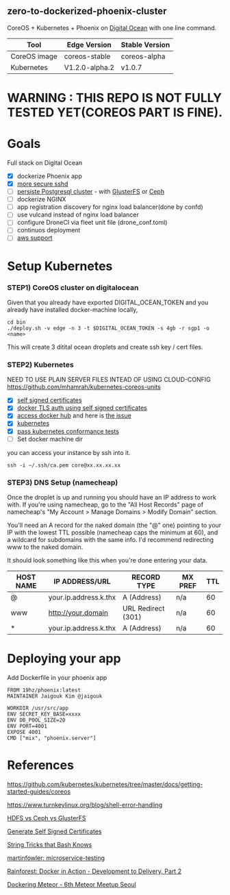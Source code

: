 zero-to-dockerized-phoenix-cluster
----------------------------------

CoreOS + Kubernetes + Phoenix on [Digital Ocean](https://www.digitalocean.com/?refcode=842fc3e1bfa6) with one line command.

| Tool | Edge Version | Stable Version |
| --- | --- |  --- |
| CoreOS image | coreos-stable | coreos-alpha |
| Kubernetes | V1.2.0-alpha.2 | v1.0.7 |

# WARNING : THIS REPO IS NOT FULLY TESTED YET(COREOS PART IS FINE).

# Goals

Full stack on Digital Ocean

- [x] dockerize Phoenix app
- [x] [more secure sshd](https://stribika.github.io/2015/01/04/secure-secure-shell.html)
- [ ] [persiste Postgresql cluster](http://www.livewyer.com/blog/2015/10/02/kubernetes-exciting-experimental-features) - with [GlusterFS](https://github.com/rootfs/kubernetes/tree/wip-gluster/examples/glusterfs) or [Ceph](https://github.com/rootfs/docker-ceph)
- [ ] dockerize NGINX
- [ ] app registration discovery for nginx load balancer(done by confd)
- [ ] use vulcand instead of nginx load balancer
- [ ] configure DroneCI via fleet unit file (drone_conf.toml)
- [ ] continuos deployment
- [ ] [aws support](http://docs.deis.io/en/latest/installing_deis/aws/)

# Setup Kubernetes

### STEP1) CoreOS cluster on digitalocean

Given that you already have exported DIGITAL_OCEAN_TOKEN
and you already have installed docker-machine locally,

```
cd bin
./deploy.sh -v edge -n 3 -t $DIGITAL_OCEAN_TOKEN -s 4gb -r sgp1 -o <name>

```

This will create 3 ditital ocean droplets 
and create ssh key / cert files. 

### STEP2) Kubernetes

NEED TO USE PLAIN SERVER FILES INTEAD OF USING CLOUD-CONFIG 
https://github.com/mhamrah/kubernetes-coreos-units

- [x] [self signed certificates](https://coreos.com/os/docs/latest/generate-self-signed-certificates.html)
- [x] [docker TLS auth using self signed certificates](https://coreos.com/os/docs/latest/customizing-docker.html)
- [x] [access docker hub](https://coreos.com/os/docs/latest/registry-authentication.html) and here is [the issue](https://github.com/coreos/bugs/issues/820)
- [x] [kubernetes](https://github.com/mhamrah/kubernetes-coreos-units)
- [x] [pass kubernetes conformance tests](https://coreos.com/kubernetes/docs/latest/conformance-tests.html)
- [ ] Set docker machine dir

you can access your instance by ssh into it.

```
ssh -i ~/.ssh/ca.pem core@xx.xx.xx.xx
```

### STEP3) DNS Setup (namecheap)

Once the droplet is up and running you should have an IP address to work with. If you're using namecheap, go to the "All Host Records" page of namecheap's "My Account > Manage Domains > Modify Domain" section.

You'll need an A record for the naked domain (the "@" one) pointing to your IP with the lowest TTL possible (namecheap caps the minimum at 60), and a wildcard for subdomains with the same info. I'd recommend redirecting www to the naked domain.

It should look something like this when you're done entering your data.

| HOST NAME | IP ADDRESS/URL | RECORD TYPE | MX PREF | TTL |
| --- | --- | --- | --- | --- |
| @ | your.ip.address.k.thx | A (Address) | n/a | 60 |
| www | http://your.domain | URL Redirect (301) | n/a | 60 |
| * | your.ip.address.k.thx | A (Address) | n/a | 60 |

# Deploying your app

Add Dockerfile in your phoenix app

```
FROM 19hz/phoenix:latest
MAINTAINER Jaigouk Kim @jaigouk

WORKDIR /usr/src/app
ENV SECRET_KEY_BASE=xxxx
ENV DB_POOL_SIZE=20
ENV PORT=4001
EXPOSE 4001
CMD ["mix", "phoenix.server"]
```

# References

https://github.com/kubernetes/kubernetes/tree/master/docs/getting-started-guides/coreos

https://www.turnkeylinux.org/blog/shell-error-handling

[HDFS vs Ceph vs GlusterFS](http://iopscience.iop.org/article/10.1088/1742-6596/513/4/042014/pdf)

[Generate Self Signed Certificates](https://coreos.com/os/docs/latest/generate-self-signed-certificates.html)

[String Tricks that Bash Knows](http://spin.atomicobject.com/2014/02/16/bash-string-maniuplation/)

[martinfowler: microservice-testing](http://martinfowler.com/articles/microservice-testing/)

[Rainforest: Docker in Action - Development to Delivery, Part 2](https://blog.rainforestqa.com/2014-12-08-docker-in-action-from-deployment-to-delivery-part-2-continuous-integration/)

[Dockering Meteor - 6th Meteor Meetup Seoul](https://github.com/jaigouk/zero-to-dockerized-meteor-cluster)
